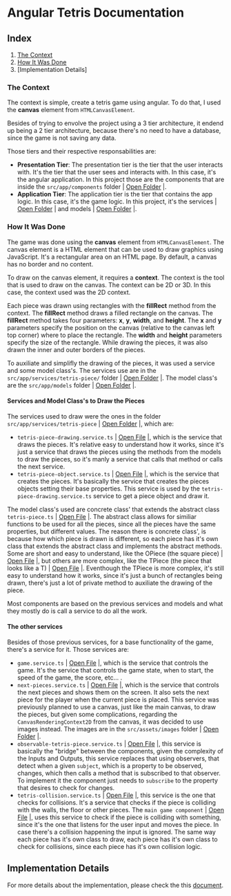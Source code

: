 # Angular Tetris Documentation

## Index

1. [The Context](#the-context)
2. [How It Was Done](#how-it-was-done)
3. [Implementation Details]

### The Context

The context is simple, create a tetris game using angular.
To do that, I used the **canvas** element from `HTMLCanvasElement`.

Besides of trying to envolve the project using a 3 tier architecture, it endend up being a 2 tier architecture, because there's no need to have a database, since the game is not saving any data.

Those tiers and their respective responsabilities are:

- **Presentation Tier**: The presentation tier is the tier that the user interacts with. It's the tier that the user sees and interacts with. In this case, it's the angular application. In this project those are the components that are inside the `src/app/components` folder | [Open Folder](src/app/components/) |.
- **Application Tier**: The application tier is the tier that contains the app logic. In this case, it's the game logic. In this project, it's the services | [Open Folder](src/app/services/) | and models | [Open Folder](src/app/models/) |.

### How It Was Done

The game was done using the **canvas** element from `HTMLCanvasElement`. The canvas element is a HTML element that can be used to draw graphics using JavaScript. It's a rectangular area on an HTML page. By default, a canvas has no border and no content.

To draw on the canvas element, it requires a **context**. The context is the tool that is used to draw on the canvas. The context can be 2D or 3D. In this case, the context used was the 2D context.

Each piece was drawn using rectangles with the **fillRect** method from the context. The **fillRect** method draws a filled rectangle on the canvas. The **fillRect** method takes four parameters: **x**, **y**, **width**, and **height**. The **x** and **y** parameters specify the position on the canvas (relative to the canvas left top corner) where to place the rectangle. The **width** and **height** parameters specify the size of the rectangle. While drawing the pieces, it was also drawn the inner and outer borders of the pieces.

To auxiliate and simplifly the drawing of the pieces, it was used a service and some model class's. The services use are in the `src/app/services/tetris-piece/` folder | [Open Folder](src/app/services/etris-piece/) |. The model class's are the `src/app/models` folder | [Open Folder](src/app/models/) |.

#### Services and Model Class's to Draw the Pieces

The services used to draw were the ones in the folder `src/app/services/tetris-piece` | [Open Folder](src/app/services/tetris-piece/) |, which are:
- `tetris-piece-drawing.service.ts` | [Open File](src/app/services/tetris-piece/tetris-piece-drawing/tetris-piece-drawing.service.ts) |, which is the service that draws the pieces. It's relative easy to understand how it works, since it's just a service that draws the pieces using the methods from the models to draw the pieces, so it's manly a service that calls that method or calls the next service.
- `tetris-piece-object.service.ts` | [Open File](src/app/services/tetris-piece/tetris-piece-object/tetris-piece-object.service.ts) |, which is the service that creates the pieces. It's basically the service that creates the pieces objects setting their base properties. This service is used by the `tetris-piece-drawing.service.ts` service to get a piece object and draw it.

The model class's used are concrete class' that extends the abstract class `tetris-piece.ts` | [Open File](src/app/models/tetris-piece/tetris-piece.ts) |. The abstract class allows for similiar functions to be used for all the pieces, since all the pieces have the same properties, but different values. The reason there is concrete class', is because how which piece is drawn is different, so each piece has it's own class that extends the abstract class and implements the abstract methods. Some are short and easy to understand, like the OPiece (the square piece) | [Open File](src/app/models/pieces/concrete-pieces/o-piece.ts) |, but others are more complex, like the TPiece (the piece that looks like a T) | [Open File](src/app/models/pieces/concrete-pieces/t-piece.ts) |. Eventhough the TPiece is more complex, it's still easy to understand how it works, since it's just a bunch of rectangles being drawn, there's just a lot of private method to auxiliate the drawing of the piece.

Most components are based on the previous services and models and what they mostly do is call a service to do all the work.


#### The other services

Besides of those previous services, for a base functionality of the game, there's a service for it. Those services are:
- `game.service.ts` | [Open File](src/app/services/game/game.service.ts) |, which is the service that controls the game. It's the service that controls the game state, when to start, the speed of the game, the score, etc... .
- `next-pieces.service.ts` | [Open File](src/app/services/next-pieces/next-pieces.service.ts) |, which is the service that controls the next pieces and shows them on the screen. It also sets the next piece for the player when the current piece is placed. This service was previously planned to use a canvas, just like the main canvas, to draw the pieces, but given some complications, regarding the `CanvasRenderingContext2D` from the canvas, it was decided to use images instead. The images are in the `src/assets/images` folder | [Open Folder](src/assets/images/) |.
- `observable-tetris-piece.service.ts` | [Open File](src/app/services/observable-tetris-piece/observable-tetris-piece.service.ts) |, this service is basically the "bridge" between the components, given the complexity of the Inputs and Outputs, this service replaces that using observers, that detect when a given `subject`, which is a property to be observed, changes, which then calls a method that is subscribed to that observer. To implement it the component just needs to `subscribe` to the property that desires to check for changes.
- `tetris-collision.service.ts` | [Open File](src/app/services/tetris-collision/tetris-collision.service.ts) |, this service is the one that checks for collisions. It's a service that checks if the piece is colliding with the walls, the floor or other pieces. The `main game component` | [Open File](src/app/components/main-game/main-game.component.ts) |, uses this service to check if the piece is colliding with something, since it's the one that listens for the user input and moves the piece. In case there's a collision happening the input is ignored. The same way each piece has it's own class to draw, each piece has it's own class to check for collisions, since each piece has it's own collision logic.


## Implementation Details

For more details about the implementation, please check the this [document](src/assets/documentation/implementation.md).
